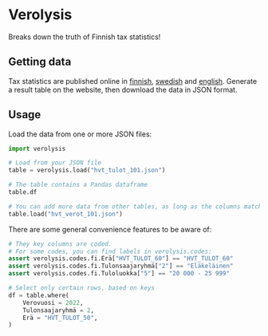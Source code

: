 # Verolysis

Breaks down the truth of Finnish tax statistics!

## Getting data

Tax statistics are published online in
[finnish](https://vero2.stat.fi/PXWeb/pxweb/fi/Vero/),
[swedish](https://vero2.stat.fi/PXWeb/pxweb/se/Vero/) and
[english](https://vero2.stat.fi/PXWeb/pxweb/en/Vero/).
Generate a result table on the website,
then download the data in JSON format.

## Usage

Load the data from one or more JSON files:


```py
import verolysis

# Load from your JSON file
table = verolysis.load("hvt_tulot_101.json")

# The table contains a Pandas dataframe
table.df

# You can add more data from other tables, as long as the columns match
table.load("hvt_verot_101.json")
```

There are some general convenience features to be aware of:

```py
# They key columns are coded.
# For some codes, you can find labels in verolysis.codes:
assert verolysis.codes.fi.Erä["HVT_TULOT_60"] == "HVT_TULOT_60"
assert verolysis.codes.fi.Tulonsaajaryhmä["2"] == "Eläkeläinen"
assert verolysis.codes.fi.Tuloluokka["5"] == "20 000 - 25 999"

# Select only certain rows, based on keys
df = table.where(
    Verovuosi = 2022,
    Tulonsaajaryhmä = 2,
    Erä = "HVT_TULOT_50",
)
```